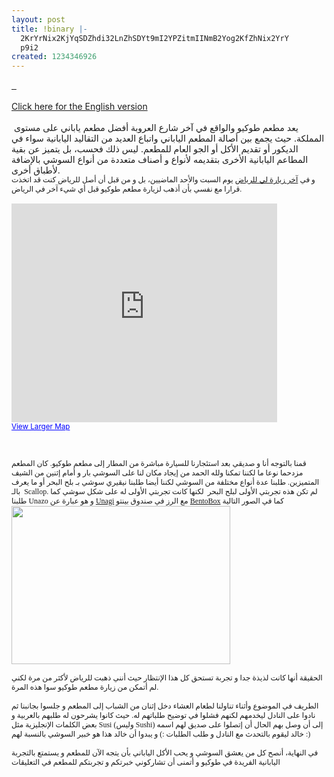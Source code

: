 ```yaml
---
layout: post
title: !binary |-
  2KrYrNix2KjYqSDZhdi32LnZhSDYt9mI2YPZitmIINmB2Yog2KfZhNix2YrY
  p9i2
created: 1234346926
---
```

<div class="rtecenter"><a href="http://flickr.com/photos/yraffah/3271775762/"><img alt="" src="http://farm4.static.flickr.com/3297/3271775762_354c032efd_m.jpg" /></a></div>
<div class="rtecenter"><a href="http://flickr.com/photos/yraffah/3270957297/"><img alt="" src="http://farm4.static.flickr.com/3523/3270957533_93d9a473c4_t.jpg" />&nbsp;&nbsp;<img alt="" src="http://farm4.static.flickr.com/3409/3270957297_c637c7736e_t.jpg" /></a><br />
<br />
<a href="http://yousef.raffah.com/node/455/">Click here for the English version<br />
</a><br />
&nbsp;يعد مطعم طوكيو والواقع في آخر شارع العروبة أفضل مطعم ياباني على مستوى المملكة. حيث يجمع بين أصالة المطعم الياباني واتباع العديد من التقاليد اليابانية سواء في الديكور أو تقديم الأكل أو الجو العام للمطعم. ليس ذلك فحسب، بل يتميز عن بقية المطاعم اليابانية الأخرى بتقديمه لأنواع و أصناف متعددة من أنواع السوشي بالإضافة لأطباق أخرى.</div>
<p style="margin: 0.0px 0.0px 0.0px 0.0px; font: 12.0px Geeza Pro">و في <a href="http://yousef.raffah.com/node/453">آخر زيارة لي للرياض</a> يوم السبت والأحد الماضيين، بل و من قبل أن أصل للرياض كنت قد اتخذت قرارا مع نفسي بأن أذهب لزيارة مطعم طوكيو قبل أي شيء آخر في الرياض.</p>
<p style="margin: 0.0px 0.0px 0.0px 0.0px; font: 12.0px Geeza Pro; min-height: 15.0px">&nbsp;</p>
<div class="rtecenter"><iframe width="425" height="350" frameborder="0" scrolling="no" marginheight="0" marginwidth="0" src="http://maps.google.com/maps?f=q&amp;source=s_q&amp;hl=en&amp;geocode=&amp;q=tokyo+restaurant,+al+orouba+st,+riyadh&amp;sll=24.707328,46.660976&amp;sspn=0.068772,0.112782&amp;ie=UTF8&amp;cd=1&amp;t=h&amp;s=AARTsJocAlifkH-pKhwGftyYkyfx8xTcMw&amp;ll=24.720365,46.691036&amp;spn=0.006822,0.00912&amp;z=16&amp;output=embed"></iframe></div>
<small><a style="color: rgb(0, 0, 255); text-align: left; " href="http://maps.google.com/maps?f=q&amp;source=embed&amp;hl=en&amp;geocode=&amp;q=tokyo+restaurant,+al+orouba+st,+riyadh&amp;sll=24.707328,46.660976&amp;sspn=0.068772,0.112782&amp;ie=UTF8&amp;cd=1&amp;t=h&amp;ll=24.720365,46.691036&amp;spn=0.006822,0.00912&amp;z=16">View Larger Map</a></small>
<p>&nbsp;</p>
<p style="margin: 0.0px 0.0px 0.0px 0.0px; font: 12.0px Geeza Pro">قمنا بالتوجه أنا و صديقي بعد استئجارنا للسيارة مباشرة من المطار إلى مطعم طوكيو. كان المطعم مزدحما نوعا ما لكننا تمكنا ولله الحمد من إيجاد مكان لنا على السوشي بار و أمام إثنين من الشيف المتميزين. طلبنا عدة أنواع مختلفة من السوشي لكننا أيضا طلبنا نيقيري سوشي بـ بلح البحر أو ما يعرف بالـ&nbsp; <span style="font: 12.0px Lucida Grande">Scallop</span>. لم تكن هذه تجربتي الأولى لبلح البحر &nbsp;لكنها كانت تجربتي الأولى له على شكل سوشي&nbsp;كما<span style="font: 12.0px Lucida Grande"> </span>طلبنا<span style="font: 12.0px Lucida Grande"> Unazo</span> و هو عبارة عن <span style="font: 12.0px Lucida Grande"><a href="http://en.wikipedia.org/wiki/Unagi">Unagi</a></span> مع الرز في صندوق بينتو <span style="font: 12.0px Lucida Grande"><a href="http://en.wikipedia.org/wiki/Bentō">Bento</a></span><span style="font: 12.0px Lucida Grande"><a href="http://en.wikipedia.org/wiki/Bentō">Box</a></span> كما في الصور التالية</p>
<p style="margin: 0.0px 0.0px 0.0px 0.0px; font: 12.0px Lucida Grande" class="rtecenter"><img width="350" height="253" alt="" src="http://upload.wikimedia.org/wikipedia/commons/3/34/CodazziUnaju2.jpg" /></p>
<p style="margin: 0.0px 0.0px 0.0px 0.0px; font: 12.0px Geeza Pro; min-height: 15.0px">&nbsp;</p>
<p style="margin: 0.0px 0.0px 0.0px 0.0px; font: 12.0px Geeza Pro">الحقيقة أنها كانت لذيذة جدا و تجربة تستحق كل هذا الإنتظار حيث أنني ذهبت للرياض لأكثر من مرة لكني لم أتمكن من زيارة مطعم طوكيو سوا هذه المرة.</p>
<p style="margin: 0.0px 0.0px 0.0px 0.0px; font: 12.0px Geeza Pro; min-height: 15.0px">&nbsp;</p>
<p style="margin: 0.0px 0.0px 0.0px 0.0px; font: 12.0px Geeza Pro">الطريف في الموضوع وأثناء تناولنا لطعام العشاء دخل إثنان من الشباب إلى المطعم و جلسوا بجانبنا ثم نادوا على النادل ليخدمهم لكنهم فشلوا في توضيح طلباتهم له. حيث كانوا يشرحون له طلبهم بالعربية و بعض الكلمات الإنجليزية مثل <span style="font: 12.0px Lucida Grande">Susi</span> (وليس <span style="font: 12.0px Lucida Grande">Sushi) </span>إلى أن وصل بهم الحال أن إتصلوا على صديق لهم اسمه خالد ليقوم بالتحدث مع النادل و طلب الطلبات :) و يبدوا أن خالد هذا هو خبير السوشي بالنسبة لهم :)</p>
<p style="margin: 0.0px 0.0px 0.0px 0.0px; font: 12.0px Geeza Pro; min-height: 15.0px">&nbsp;</p>
<p style="margin: 0.0px 0.0px 0.0px 0.0px; font: 12.0px Geeza Pro">في النهاية، أنصح كل من يعشق السوشي و يحب الأكل الياباني بأن يتجه الآن للمطعم و يستمتع بالتجربة اليابانية الفريدة في طوكيو و أتمنى أن تشاركوني خبرتكم و تجربتكم للمطعم في التعليقات<br />
<br />
&nbsp;</p>
